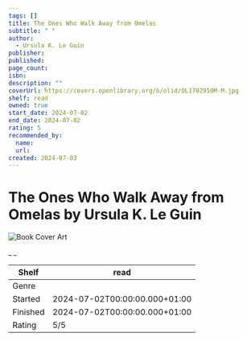 ```yaml
---
tags: []
title: The Ones Who Walk Away from Omelas
subtitle: " "
author:
  - Ursula K. Le Guin
publisher:
published:
page_count:
isbn:
description: ""
coverUrl: https://covers.openlibrary.org/b/olid/OL1702950M-M.jpg
shelf: read
owned: true
start_date: 2024-07-02
end_date: 2024-07-02
rating: 5
recommended_by:
  name:
  url:
created: 2024-07-03
---
```


# The Ones Who Walk Away from Omelas by Ursula K. Le Guin

![Book Cover Art](https://covers.openlibrary.org/b/olid/OL1702950M-M.jpg)

_ _

| Shelf | read |
| --- | --- |
| Genre |  |
| Started | 2024-07-02T00:00:00.000+01:00 |
| Finished | 2024-07-02T00:00:00.000+01:00 |
| Rating | 5/5 |

